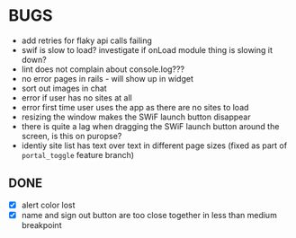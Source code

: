 # BUGS

- add retries for flaky api calls failing
- swif is slow to load? investigate if onLoad module thing is slowing it down?
- lint does not complain about console.log???
- no error pages in rails - will show up in widget
- sort out images in chat
- error if user has no sites at all
- error first time user uses the app as there are no sites to load
- resizing the window makes the SWiF launch button disappear
- there is quite a lag when dragging the SWiF launch button around the screen,
  is this on puropse?
- identiy site list has text over text in different page sizes (fixed as part of `portal_toggle` feature branch)

## DONE

- [x] alert color lost
- [x] name and sign out button are too close together in less than medium breakpoint
